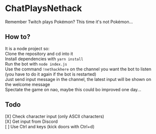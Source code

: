 # ChatPlaysNethack
Remember Twitch plays Pokémon? This time it's not Pokémon...

## How to?
It is a node project so:  
Clone the repository and cd into it  
Install dependencies with `yarn install`  
Run the bot with `node index.js`  
Use the command `!nethackhere` on the channel you want the bot to listen (you have to do it again if the bot is restarted)  
Just send input message in the channel, the latest input will be shown on the welcome message  
Spectate the game on nao, maybe this could bo improved one day...

## Todo
[X] Check character input (only ASCII characters)  
[X] Get input from Discord  
[ ] Use Ctrl and keys (kick doors with Ctrl+d)  
